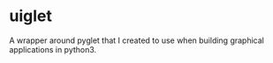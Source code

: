 # uiglet

A wrapper around pyglet that I created to use when building graphical applications in python3.
